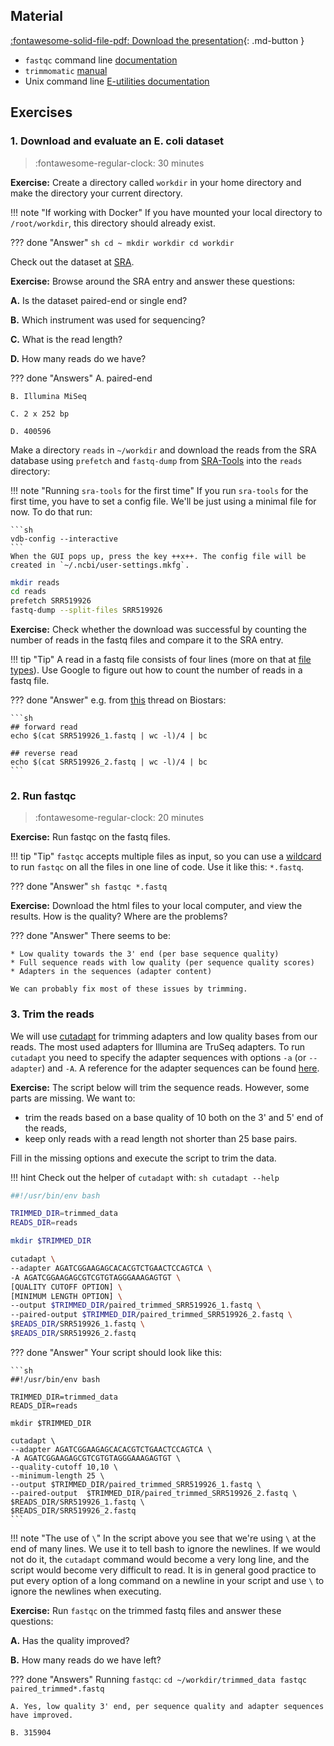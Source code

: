 ## Material

[:fontawesome-solid-file-pdf: Download the presentation](../assets/pdf/quality_control.pdf){: .md-button }

* `fastqc` command line [documentation](https://www.bioinformatics.babraham.ac.uk/projects/fastqc/INSTALL.txt)
* `trimmomatic` [manual](http://www.usadellab.org/cms/uploads/supplementary/Trimmomatic/TrimmomaticManual_V0.32.pdf)
* Unix command line [E-utilities documentation](https://www.ncbi.nlm.nih.gov/books/NBK179288/)

## Exercises

### 1. Download and evaluate an E. coli dataset

>:fontawesome-regular-clock: 30 minutes

**Exercise:** Create a directory called `workdir` in your home directory and make the directory your current directory.

!!! note "If working with Docker"
    If you have mounted your local directory to `/root/workdir`, this directory should already exist.

??? done "Answer"
    ```sh
    cd ~
    mkdir workdir
    cd workdir
    ```

Check out the dataset at [SRA](https://www.ncbi.nlm.nih.gov/sra/?term=SRR519926).

**Exercise:** Browse around the SRA entry and answer these questions:

**A.** Is the dataset paired-end or single end?

**B.** Which instrument was used for sequencing?

**C.** What is the read length?

**D.** How many reads do we have?

??? done "Answers"
    A. paired-end

    B. Illumina MiSeq

    C. 2 x 252 bp

    D. 400596

Make a directory `reads` in `~/workdir` and download the reads from the SRA database using `prefetch` and `fastq-dump` from [SRA-Tools](https://ncbi.github.io/sra-tools/) into the `reads` directory:

!!! note "Running `sra-tools` for the first time"
    If you run `sra-tools` for the first time, you have to set a config file. We'll be just using a minimal file for now. To do that run:

    ```sh
    vdb-config --interactive
    ```
    When the GUI pops up, press the key ++x++. The config file will be created in `~/.ncbi/user-settings.mkfg`.

```sh
mkdir reads
cd reads
prefetch SRR519926
fastq-dump --split-files SRR519926
```

**Exercise:** Check whether the download was successful by counting the number of reads in the fastq files and compare it to the SRA entry.

!!! tip "Tip"
    A read in a fastq file consists of four lines (more on that at [file types](../day2/file_types.md)). Use Google to figure out how to count the number of reads in a fastq file.

??? done "Answer"
    e.g. from [this](https://www.biostars.org/p/139006/) thread on Biostars:

    ```sh
    ## forward read
    echo $(cat SRR519926_1.fastq | wc -l)/4 | bc

    ## reverse read
    echo $(cat SRR519926_2.fastq | wc -l)/4 | bc
    ```

### 2. Run fastqc

>:fontawesome-regular-clock: 20 minutes

**Exercise:** Run fastqc on the fastq files.

!!! tip "Tip"
    `fastqc` accepts multiple files as input, so you can use a [wildcard](https://en.wikipedia.org/wiki/Glob_(programming)) to run `fastqc` on all the files in one line of code. Use it like this: `*.fastq`.  

??? done "Answer"
    ```sh
    fastqc *.fastq
    ```

**Exercise:** Download the html files to your local computer, and view the results. How is the quality? Where are the problems?

??? done "Answer"
    There seems to be:

    * Low quality towards the 3' end (per base sequence quality)
    * Full sequence reads with low quality (per sequence quality scores)
    * Adapters in the sequences (adapter content)

    We can probably fix most of these issues by trimming.

### 3. Trim the reads

We will use [cutadapt](https://cutadapt.readthedocs.io/en/stable/index.html) for trimming adapters and low quality bases from our reads. The most used adapters for Illumina are TruSeq adapters. To run `cutadapt` you need to specify the adapter sequences with options `-a` (or `--adapter`) and `-A`. A reference for the adapter sequences can be found [here](https://support.illumina.com/bulletins/2016/12/what-sequences-do-i-use-for-adapter-trimming.html).

**Exercise:** The script below will trim the sequence reads. However, some parts are missing. We want to:

* trim the reads based on a base quality of 10 both on the 3' and 5' end of the reads,
* keep only reads with a read length not shorter than 25 base pairs.

Fill in the missing options and execute the script to trim the data.

!!! hint
    Check out the helper of `cutadapt` with:
    ```sh
    cutadapt --help
    ```

```sh
##!/usr/bin/env bash

TRIMMED_DIR=trimmed_data
READS_DIR=reads

mkdir $TRIMMED_DIR

cutadapt \
--adapter AGATCGGAAGAGCACACGTCTGAACTCCAGTCA \
-A AGATCGGAAGAGCGTCGTGTAGGGAAAGAGTGT \
[QUALITY CUTOFF OPTION] \
[MINIMUM LENGTH OPTION] \
--output $TRIMMED_DIR/paired_trimmed_SRR519926_1.fastq \
--paired-output $TRIMMED_DIR/paired_trimmed_SRR519926_2.fastq \
$READS_DIR/SRR519926_1.fastq \
$READS_DIR/SRR519926_2.fastq
```

??? done "Answer"
    Your script should look like this:

    ```sh
    ##!/usr/bin/env bash

    TRIMMED_DIR=trimmed_data
    READS_DIR=reads

    mkdir $TRIMMED_DIR

    cutadapt \
    --adapter AGATCGGAAGAGCACACGTCTGAACTCCAGTCA \
    -A AGATCGGAAGAGCGTCGTGTAGGGAAAGAGTGT \
    --quality-cutoff 10,10 \
    --minimum-length 25 \
    --output $TRIMMED_DIR/paired_trimmed_SRR519926_1.fastq \
    --paired-output  $TRIMMED_DIR/paired_trimmed_SRR519926_2.fastq \
    $READS_DIR/SRR519926_1.fastq \
    $READS_DIR/SRR519926_2.fastq
    ```

!!! note "The use of `\`"
    In the script above you see that we're using `\` at the end of many lines. We use it to tell bash to ignore the newlines. If we would not do it, the `cutadapt` command would become a very long line, and the script would become very difficult to read. It is in general good practice to put every option of a long command on a newline in your script and use `\` to ignore the newlines when executing.

**Exercise:** Run `fastqc` on the trimmed fastq files and answer these questions:

**A.** Has the quality improved?

**B.** How many reads do we have left?


??? done "Answers"
    Running `fastqc`:
    ```
    cd ~/workdir/trimmed_data
    fastqc paired_trimmed*.fastq
    ```

    A. Yes, low quality 3' end, per sequence quality and adapter sequences have improved. 

    B. 315904
